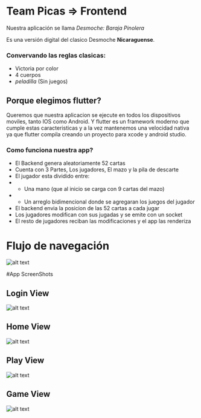 # Team Picas => Frontend

Nuestra aplicación se llama  *Desmoche: Baraja Pinolera*

Es una versión digital del clasico Desmoche **Nicaraguense**. 

### Convervando las reglas clasicas:
- Victoria por color 
- 4 cuerpos
- *peladilla* (Sin juegos)
  

## Porque elegimos flutter?

Queremos que nuestra aplicacion se ejecute en todos los dispositivos moviles, tanto IOS como Android.
Y flutter es un framework moderno que cumple estas caracteristicas y a la vez mantenemos una velocidad nativa
ya que flutter compila creando un proyecto para xcode y android studio.


### Como funciona nuestra app?
- El Backend genera aleatoriamente 52 cartas
- Cuenta con 3 Partes, Los jugadores, El mazo y la pila de descarte
- El jugador esta dividido entre:
- - Una mano (que al inicio se carga con 9 cartas del mazo)
- - Un arreglo bidimencional donde se agregaran los juegos del jugador
- El backend envia la posicion de las 52 cartas a cada jugar
- Los jugadores modifican con sus jugadas y se emite con un socket
- El resto de jugadores reciban las modificaciones y el app las renderiza

# Flujo de navegación

![alt text](https://github.com/AnibalDev/team_picas_flutter_frontend/blob/main/app_images/diagrama_navegacion.png?raw=true)

#App ScreenShots

## Login View
![alt text](https://github.com/AnibalDev/team_picas_flutter_frontend/blob/main/app_images/login_view.png?raw=true)

## Home View
![alt text](https://github.com/AnibalDev/team_picas_flutter_frontend/blob/main/app_images/home_view.png?raw=true)

## Play View
![alt text](https://github.com/AnibalDev/team_picas_flutter_frontend/blob/main/app_images/play_view.png?raw=true)

## Game View
![alt text](https://github.com/AnibalDev/team_picas_flutter_frontend/blob/main/app_images/game_view.png?raw=true)

